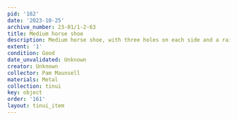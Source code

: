 ```yaml
---
pid: '162'
date: '2023-10-25'
archive_number: 23-01/1-2-63
title: Medium horse shoe
description: Medium horse shoe, with three holes on each side and a raised front piece
extent: '1'
condition: Good
date_unvalidated: Unknown
creator: Unknown
collector: Pam Maunsell
materials: Metal
collection: tinui
key: object
order: '161'
layout: tinui_item
---
```

